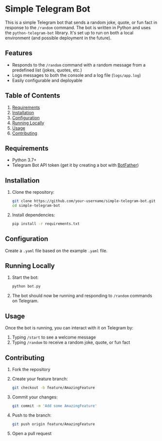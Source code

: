 # Simple Telegram Bot

This is a simple Telegram bot that sends a random joke, quote, or fun fact in response to the `/random` command. The bot is written in Python and uses the `python-telegram-bot` library. It's set up to run on both a local environment (and possible deployment in the future).

## Features

- Responds to the `/random` command with a random message from a predefined list (jokes, quotes, etc.)
- Logs messages to both the console and a log file (`logs/app.log`)
- Easily configurable and deployable

## Table of Contents

1. [Requirements](#requirements)
2. [Installation](#installation)
3. [Configuration](#configuration)
4. [Running Locally](#running-locally)
5. [Usage](#usage)
6. [Contributing](#contributing)

## Requirements

- Python 3.7+
- Telegram Bot API token (get it by creating a bot with [BotFather](https://core.telegram.org/bots#botfather))

## Installation

1. Clone the repository:

   ```bash
   git clone https://github.com/your-username/simple-telegram-bot.git
   cd simple-telegram-bot
   ```

2. Install dependencies:

   ```bash
   pip install -r requirements.txt
   ```

## Configuration

Create a `.yaml` file based on the example `.yaml` file.

## Running Locally

1. Start the bot:

   ```bash
   python bot.py
   ```

2. The bot should now be running and responding to `/random` commands on Telegram.

## Usage

Once the bot is running, you can interact with it on Telegram by:

1. Typing `/start` to see a welcome message
2. Typing `/random` to receive a random joke, quote, or fun fact

## Contributing

1. Fork the repository
2. Create your feature branch:

   ```bash
   git checkout -b feature/AmazingFeature
   ```

3. Commit your changes:

   ```bash
   git commit -m 'Add some AmazingFeature'
   ```

4. Push to the branch:

   ```bash
   git push origin feature/AmazingFeature
   ```

5. Open a pull request
